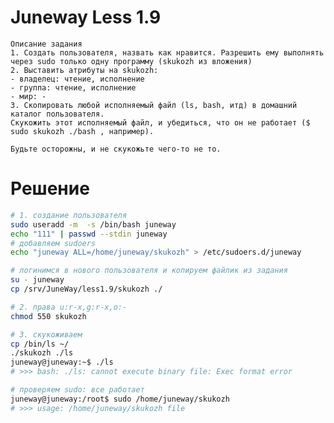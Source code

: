 # Juneway Less 1.9
    Описание задания
    1. Создать пользователя, назвать как нравится. Разрешить ему выполнять через sudo только одну программу (skukozh из вложения)
    2. Выставить атрибуты на skukozh:
    - владелец: чтение, исполнение
    - группа: чтение, исполнение
    - мир: -
    3. Скопировать любой исполняемый файл (ls, bash, итд) в домашний каталог пользователя.
    Скукожить этот исполняемый файл, и убедиться, что он не работает ($ sudo skukozh ./bash , например).

    Будьте осторожны, и не скукожьте чего-то не то.
# Решение
```bash
# 1. создание пользователя
sudo useradd -m  -s /bin/bash juneway
echo "111" | passwd --stdin juneway
# добавляем sudoers
echo "juneway ALL=/home/juneway/skukozh" > /etc/sudoers.d/juneway

# логинимся в нового пользователя и копируем файлик из задания
su - juneway
cp /srv/JuneWay/less1.9/skukozh ./

# 2. права u:r-x,g:r-x,o:-
chmod 550 skukozh  

# 3. скукоживаем
cp /bin/ls ~/
./skukozh ./ls
juneway@juneway:~$ ./ls
# >>> bash: ./ls: cannot execute binary file: Exec format error

# проверяем sudo: все работает
juneway@juneway:/root$ sudo /home/juneway/skukozh
# >>> usage: /home/juneway/skukozh file

```